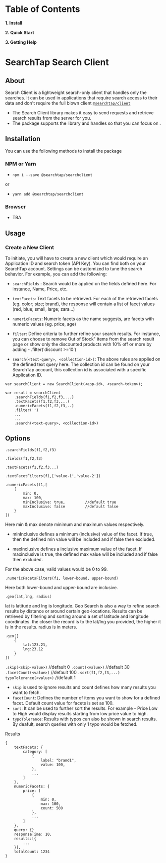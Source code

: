 # Table of Contents

**1. Install**

**2. Quick Start**

**3. Getting Help**

# SearchTap Search Client

## About

Search Client is a lightweight search-only client that handles only the searches. It can be used in applications that require search access to their data and don't require the full blown client [`@searchtap/client`]()

- The Search Client library makes it easy to send requests and retrieve search results from the server for you.
- The package supports the library and handles     so that you can focus on .

## Installation

You can use the following methods to install the package

### NPM or Yarn

- `npm i --save @searchtap/searchclient`

or

- `yarn add @searchtap/searchclient`


### Browser 

- TBA

## Usage 

### Create a New Client

To initiate, you will have to create a new client which would require an Application ID and search token (API Key). You can find both on your SearchTap account. Settings can be customized to tune the search behavior. For example, you can add the following:

- `searchFields` : Search would be applied on the fields defined here. For instance, Name, Price, etc. 

- `textFacets`: Text facets to be retrieved. For each of the retrieved facets (eg. color; size; brand), the response will contain a list of facet values (red, blue; small, large; zara…)

- `numericFacets`: Numeric facets as the name suggests, are facets with numeric values (eg. price, age)

- `filter`: Define criteria to further refine your search results. For instance, you can choose to remove Out of Stock" items from the search result page or show only the discounted products with 10% off or more by adding - .filter('discount >=10')

- `search(<text-query>, <collection-id>)`: The above rules are applied on the defined text query here. The collection id can be found on your SearchTap account, this collection id is associated with a specific Application ID.

```
var searchClient = new SearchClient(<app-id>, <search-token>);

var result = searchClient
    .searchFields(f1,f2,f3,...)
    .textFacets(f1,f2,f3,...)
    .numericFacets(f1,f2,f3,..)
    .filter('')
    ...
    ...
    .search(<text-query>, <collection-id>)

```

## Options

`.searchFields(f1,f2,f3)` 

`.fields(f1,f2,f3)` 

`.textFacets(f1,f2,f3...)`

`.textFacetFilters(f1,['value-1','value-2'])`

```
.numericFacets(f1,[
    {
        min: 0,
        max: 100,
        minInclusive: true,         //default true
        maxInclusive: false         //default false
    }
])

```
Here min & max denote minimum and maximum values respectively. 

- minInclusive defines a minimum (inclusive) value of the facet. If true, then the defined min value will be included and if false then excluded.

- maxInclusive defines a inclusive maximum value of the facet. If maxinclusive is true, the defined max value will be included and if false then excluded.

For the above case, valid values would be 0 to 99.

`.numericFacetsFilters(f1, lower-bound, upper-bound)` 

Here both lower-bound and upper-bound are inclusive. 

`.geo(lat,lng, radius)`

lat is latitude and lng is longitude. Geo Search is also a way to refine search results by distance or around certain geo-locations. Results can be retrieved by filtering and sorting around a set of latitude and longitude coordinates. the closer the record is to the lat/lng you provided, the higher it is in the results. radius is in meters.

```
.geo([
    {
        lat:123.21, 
        lng:23.12
    }
])

```
`.skip(<skip-value>)`       //default 0
`.count(<value>)`           //default 30
`.facetCount(<value>)`      //default 100
`.sort(f1,f2,f3,...)`
`typoTolerance(<value>)`    //default 1

- `skip` is used to ignore results and count defines how many results you want to fetch. 
- `facetCount`: Defines the number of items you want to show for a defined facet. Default count value for facets is set as 100.
- `sort`: It can be used to further sort the results. For example - Price Low to High would display results starting from low price value to high.
- `typoTolerance`: Results with typos can also be shown in search results. By deafult, search queries with only 1 typo would be fetched.

Results

```
{
    textFacets: {
        category: [
            {
                label: "brand1",
                value: 100,
            },
            ...
        ]
    },
    numericFacets: {
        price: [
            {
                min: 0,
                max: 100,
                count: 500
            },
            ...
        ]
    },
    query: {}
    responseTime: 10,       
    results:[{
        ...
    }],
    totalCount: 1234
}





```

